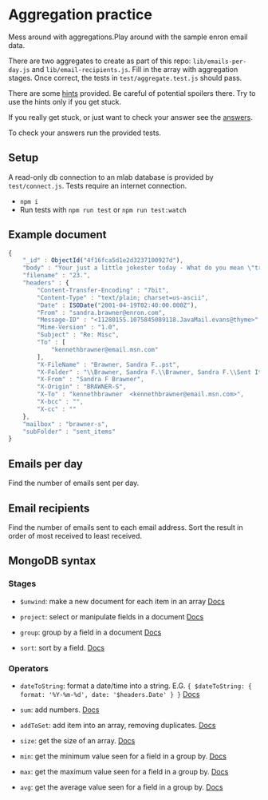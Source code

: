# Aggregation practice

Mess around with aggregations.Play around with the sample enron email data.

There are two aggregates to create as part of this
repo: `lib/emails-per-day.js` and `lib/email-recipients.js`.
Fill in the array with aggregation stages. Once correct,
the tests in `test/aggregate.test.js` should pass.

There are some [hints](hints.md) provided. Be careful
of potential spoilers there. Try to use the hints only
if you get stuck.

If you really get stuck, or just want to check your
answer see the [answers](answers.md).

To check your answers run the provided tests.

## Setup

A read-only db connection to an mlab database is
provided by `test/connect.js`. Tests require an
internet connection.

* `npm i`
* Run tests with `npm run test` or `npm run test:watch`

## Example document

```js
{
    "_id" : ObjectId("4f16fca5d1e2d3237100927d"),
    "body" : "Your just a little jokester today - What do you mean \"try and fit me in your schedule\"     I will be there - and you will make the time for me -Because you have NO OTHER CLIENTS!!!!\n\nthanks for the laughs\ni love you",
    "filename" : "23.",
    "headers" : {
        "Content-Transfer-Encoding" : "7bit",
        "Content-Type" : "text/plain; charset=us-ascii",
        "Date" : ISODate("2001-04-19T02:40:00.000Z"),
        "From" : "sandra.brawner@enron.com",
        "Message-ID" : "<11280155.1075845089118.JavaMail.evans@thyme>",
        "Mime-Version" : "1.0",
        "Subject" : "Re: Misc",
        "To" : [ 
            "kennethbrawner@email.msn.com"
        ],
        "X-FileName" : "Brawner, Sandra F..pst",
        "X-Folder" : "\\Brawner, Sandra F.\\Brawner, Sandra F.\\Sent Items",
        "X-From" : "Sandra F Brawner",
        "X-Origin" : "BRAWNER-S",
        "X-To" : "kennethbrawner  <kennethbrawner@email.msn.com>",
        "X-bcc" : "",
        "X-cc" : ""
    },
    "mailbox" : "brawner-s",
    "subFolder" : "sent_items"
}
```

## Emails per day

Find the number of emails sent per day.

## Email recipients

Find the number of emails sent to each email address. Sort the result
in order of most received to least received.

## MongoDB syntax

### Stages

* `$unwind`: make a new document for each item in an 
array [Docs](https://docs.mongodb.com/manual/reference/operator/aggregation/unwind/)

* `project`: select or manipulate fields in a document
[Docs](https://docs.mongodb.com/manual/reference/operator/aggregation/project/)

* `group`: group by a field in a document [Docs](https://docs.mongodb.com/manual/reference/operator/aggregation/group/)

* `sort`: sort by a field. [Docs](https://docs.mongodb.com/manual/reference/operator/aggregation/sort/)

### Operators

* `dateToString`: format a date/time into a string. E.G. 
`{ $dateToString: { format: '%Y-%m-%d', date: '$headers.Date' } }`
[Docs](https://docs.mongodb.com/manual/reference/operator/aggregation/dateToString/)

* `sum`: add numbers. [Docs](https://docs.mongodb.com/manual/reference/operator/aggregation/sum/)

* `addToSet`: add item into an array, removing duplicates.
[Docs](https://docs.mongodb.com/manual/reference/operator/aggregation/addToSet/)

* `size`: get the size of an array. [Docs](https://docs.mongodb.com/manual/reference/operator/aggregation/size/)

* `min`: get the minimum value seen for a field in a group by.
[Docs]()

* `max`: get the maximum value seen for a field in a group by.
[Docs](https://docs.mongodb.com/manual/reference/operator/aggregation/max/)

* `avg`: get the average value seen for a field in a group by.
[Docs](https://docs.mongodb.com/manual/reference/operator/aggregation/avg/)

